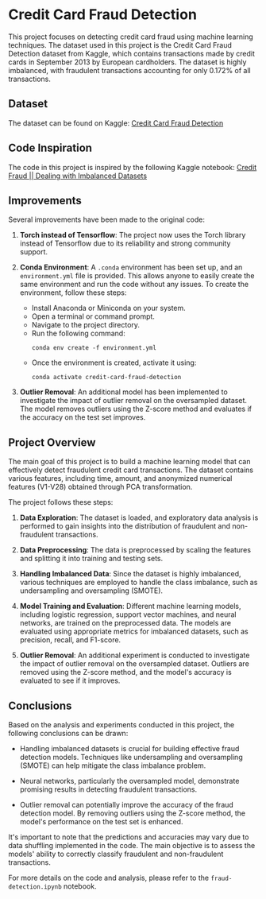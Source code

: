 # Credit Card Fraud Detection

This project focuses on detecting credit card fraud using machine learning techniques. The dataset used in this project is the Credit Card Fraud Detection dataset from Kaggle, which contains transactions made by credit cards in September 2013 by European cardholders. The dataset is highly imbalanced, with fraudulent transactions accounting for only 0.172% of all transactions.

## Dataset

The dataset can be found on Kaggle: [Credit Card Fraud Detection](https://www.kaggle.com/datasets/mlg-ulb/creditcardfraud/data)

## Code Inspiration

The code in this project is inspired by the following Kaggle notebook: [Credit Fraud || Dealing with Imbalanced Datasets](https://www.kaggle.com/code/janiobachmann/credit-fraud-dealing-with-imbalanced-datasets)

## Improvements

Several improvements have been made to the original code:

1. **Torch instead of Tensorflow**: The project now uses the Torch library instead of Tensorflow due to its reliability and strong community support.

2. **Conda Environment**: A `.conda` environment has been set up, and an `environment.yml` file is provided. This allows anyone to easily create the same environment and run the code without any issues. To create the environment, follow these steps:
   - Install Anaconda or Miniconda on your system.
   - Open a terminal or command prompt.
   - Navigate to the project directory.
   - Run the following command:
     ```
     conda env create -f environment.yml
     ```
   - Once the environment is created, activate it using:
     ```
     conda activate credit-card-fraud-detection
     ```

3. **Outlier Removal**: An additional model has been implemented to investigate the impact of outlier removal on the oversampled dataset. The model removes outliers using the Z-score method and evaluates if the accuracy on the test set improves.

## Project Overview

The main goal of this project is to build a machine learning model that can effectively detect fraudulent credit card transactions. The dataset contains various features, including time, amount, and anonymized numerical features (V1-V28) obtained through PCA transformation.

The project follows these steps:

1. **Data Exploration**: The dataset is loaded, and exploratory data analysis is performed to gain insights into the distribution of fraudulent and non-fraudulent transactions.

2. **Data Preprocessing**: The data is preprocessed by scaling the features and splitting it into training and testing sets.

3. **Handling Imbalanced Data**: Since the dataset is highly imbalanced, various techniques are employed to handle the class imbalance, such as undersampling and oversampling (SMOTE).

4. **Model Training and Evaluation**: Different machine learning models, including logistic regression, support vector machines, and neural networks, are trained on the preprocessed data. The models are evaluated using appropriate metrics for imbalanced datasets, such as precision, recall, and F1-score.

5. **Outlier Removal**: An additional experiment is conducted to investigate the impact of outlier removal on the oversampled dataset. Outliers are removed using the Z-score method, and the model's accuracy is evaluated to see if it improves.

## Conclusions

Based on the analysis and experiments conducted in this project, the following conclusions can be drawn:

- Handling imbalanced datasets is crucial for building effective fraud detection models. Techniques like undersampling and oversampling (SMOTE) can help mitigate the class imbalance problem.

- Neural networks, particularly the oversampled model, demonstrate promising results in detecting fraudulent transactions.

- Outlier removal can potentially improve the accuracy of the fraud detection model. By removing outliers using the Z-score method, the model's performance on the test set is enhanced.

It's important to note that the predictions and accuracies may vary due to data shuffling implemented in the code. The main objective is to assess the models' ability to correctly classify fraudulent and non-fraudulent transactions.

For more details on the code and analysis, please refer to the `fraud-detection.ipynb` notebook.
